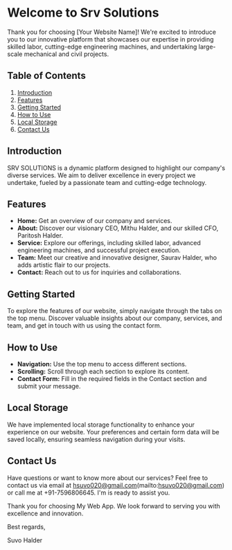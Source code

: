# Welcome to Srv Solutions 

Thank you for choosing [Your Website Name]! We're excited to introduce you to our innovative platform that showcases our expertise in providing skilled labor, cutting-edge engineering machines, and undertaking large-scale mechanical and civil projects.

## Table of Contents

1. [Introduction](#introduction)
2. [Features](#features)
3. [Getting Started](#getting-started)
4. [How to Use](#how-to-use)
5. [Local Storage](#local-storage)
6. [Contact Us](#contact-us)

## Introduction

SRV SOLUTIONS is a dynamic platform designed to highlight our company's diverse services. We aim to deliver excellence in every project we undertake, fueled by a passionate team and cutting-edge technology.

## Features

- **Home:** Get an overview of our company and services.
- **About:** Discover our visionary CEO, Mithu Halder, and our skilled CFO, Paritosh Halder.
- **Service:** Explore our offerings, including skilled labor, advanced engineering machines, and successful project execution.
- **Team:** Meet our creative and innovative designer, Saurav Halder, who adds artistic flair to our projects.
- **Contact:** Reach out to us for inquiries and collaborations.

## Getting Started

To explore the features of our website, simply navigate through the tabs on the top menu. Discover valuable insights about our company, services, and team, and get in touch with us using the contact form.

## How to Use

- **Navigation:** Use the top menu to access different sections.
- **Scrolling:** Scroll through each section to explore its content.
- **Contact Form:** Fill in the required fields in the Contact section and submit your message.

## Local Storage

We have implemented local storage functionality to enhance your experience on our website. Your preferences and certain form data will be saved locally, ensuring seamless navigation during your visits.

## Contact Us

Have questions or want to know more about our services? Feel free to contact us via email at hsuvo020@gmail.com(mailto:hsuvo020@gmail.com) or call me at +91-7596806645. I'm is ready to assist you.

Thank you for choosing My Web App. We look forward to serving you with excellence and innovation.

Best regards,

Suvo Halder